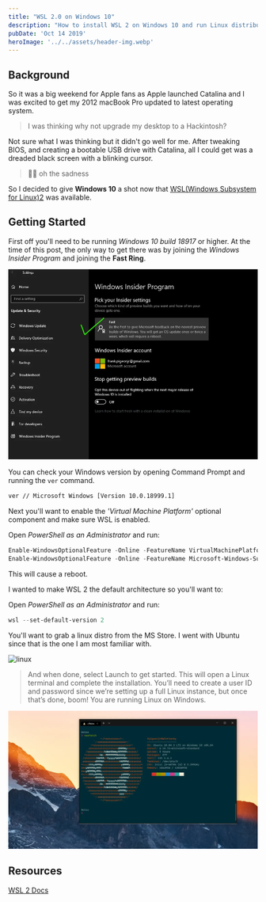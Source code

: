 ```yaml
---
title: "WSL 2.0 on Windows 10"
description: "How to install WSL 2 on Windows 10 and run Linux distributions"
pubDate: 'Oct 14 2019'
heroImage: '../../assets/header-img.webp'
---
```


## Background

So it was a big weekend for Apple fans as Apple launched Catalina and I was excited to get my 2012 macBook Pro updated to latest operating system.

> I was thinking why not upgrade my desktop to a Hackintosh?

Not sure what I was thinking but it didn't go well for me. After tweaking BIOS,  and creating a bootable USB drive with Catalina, all I could get was a dreaded black screen with a blinking cursor.

> 🤷‍♂ oh the sadness

So I decided to give **Windows 10** a shot now that [WSL(Windows Subsystem for Linux)2](https://docs.microsoft.com/en-us/windows/wsl/wsl2-install) was available.

## Getting Started

First off you'll need to be running *Windows 10 build 18917* or higher. At the time of this post, the only way to get there was by joining the *Windows Insider Program* and joining the **Fast Ring**.

![windows insider](../../assets/insider.webp)

You can check your Windows version by opening Command Prompt and running the `ver` command.

```bash
ver // Microsoft Windows [Version 10.0.18999.1]
```


Next you'll want to enable the *'Virtual Machine Platform'* optional component and make sure WSL is enabled.

Open *PowerShell as an Administrator* and run:

```powershell
Enable-WindowsOptionalFeature -Online -FeatureName VirtualMachinePlatform
Enable-WindowsOptionalFeature -Online -FeatureName Microsoft-Windows-Subsystem-Linux
```

This will cause a reboot.

I wanted to make WSL 2 the default architecture so you'll want to:

Open *PowerShell as an Administrator* and run:

```powershell
wsl --set-default-version 2
```

You'll want to grab a linux distro from the MS Store. I went with Ubuntu since that is the one I am most familiar with.

![linux](https://devblogs.microsoft.com/commandline/wp-content/uploads/sites/33/2019/07/select-distro.png)

> And when done, select Launch to get started. This will open a Linux terminal and complete the installation. You’ll need to create a user ID and password since we’re setting up a full Linux instance, but once that’s done, boom! You are running Linux on Windows.

![neofetch](../../assets/neofetch.webp)

## Resources

[WSL 2 Docs](https://docs.microsoft.com/en-us/windows/wsl/wsl2-index)
